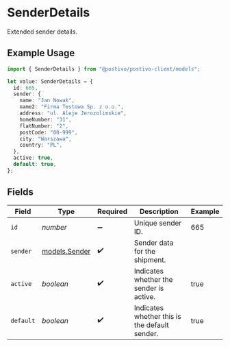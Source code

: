 # SenderDetails

Extended sender details.

## Example Usage

```typescript
import { SenderDetails } from "@postivo/postivo-client/models";

let value: SenderDetails = {
  id: 665,
  sender: {
    name: "Jan Nowak",
    name2: "Firma Testowa Sp. z o.o.",
    address: "ul. Aleje Jerozolimskie",
    homeNumber: "31",
    flatNumber: "2",
    postCode: "00-999",
    city: "Warszawa",
    country: "PL",
  },
  active: true,
  default: true,
};
```

## Fields

| Field                                         | Type                                          | Required                                      | Description                                   | Example                                       |
| --------------------------------------------- | --------------------------------------------- | --------------------------------------------- | --------------------------------------------- | --------------------------------------------- |
| `id`                                          | *number*                                      | :heavy_minus_sign:                            | Unique sender ID.                             | 665                                           |
| `sender`                                      | [models.Sender](../models/sender.md)          | :heavy_check_mark:                            | Sender data for the shipment.                 |                                               |
| `active`                                      | *boolean*                                     | :heavy_check_mark:                            | Indicates whether the sender is active.       | true                                          |
| `default`                                     | *boolean*                                     | :heavy_check_mark:                            | Indicates whether this is the default sender. | true                                          |